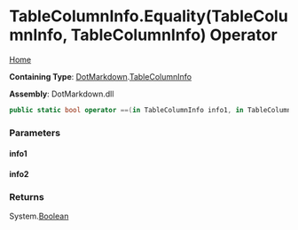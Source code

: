 # TableColumnInfo\.Equality\(TableColumnInfo, TableColumnInfo\) Operator

[Home](../../../README.md)

**Containing Type**: [DotMarkdown](../../README.md)\.[TableColumnInfo](../README.md)

**Assembly**: DotMarkdown\.dll

```csharp
public static bool operator ==(in TableColumnInfo info1, in TableColumnInfo info2)
```

### Parameters

#### info1

#### info2

### Returns

System\.[Boolean](https://docs.microsoft.com/en-us/dotnet/api/system.boolean)

